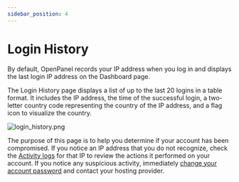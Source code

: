 ```yaml
---
sidebar_position: 4
---
```


# Login History

By default, OpenPanel records your IP address when you log in and displays the last login IP address on the Dashboard page.

The Login History page displays a list of up to the last 20 logins in a table format. It includes the IP address, the time of the successful login, a two-letter country code representing the country of the IP address, and a flag icon to visualize the country.

![login_history.png](/img/panel/v1/account/login_history.png)


The purpose of this page is to help you determine if your account has been compromised. If you notice an IP address that you do not recognize, check the [Activity logs](/docs/panel/analytics/account_activity) for that IP to review the actions it performed on your account. If you notice any suspicious activity, immediately [change your account password](/docs/panel/account/login#password-reset) and contact your hosting provider.
